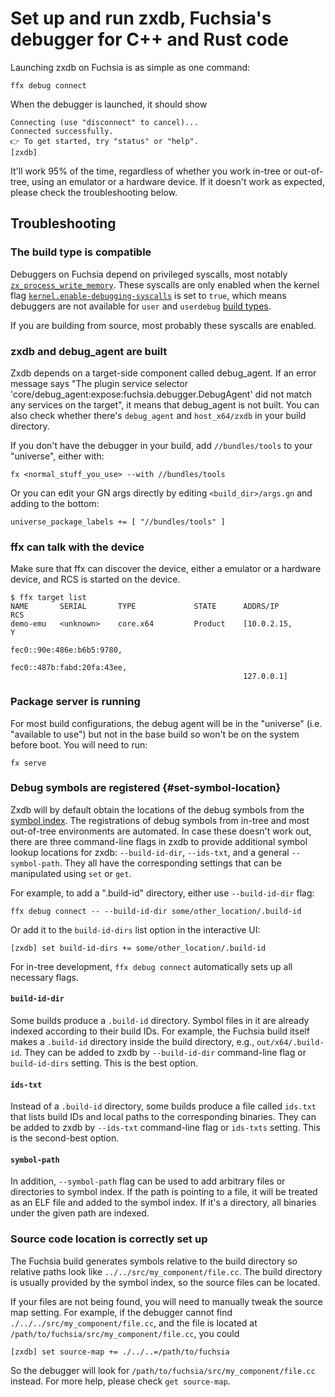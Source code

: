 # Set up and run zxdb, Fuchsia's debugger for C++ and Rust code

Launching zxdb on Fuchsia is as simple as one command:

```posix-terminal
ffx debug connect
```

When the debugger is launched, it should show

```none
Connecting (use "disconnect" to cancel)...
Connected successfully.
👉 To get started, try "status" or "help".
[zxdb]
```

It'll work 95% of the time, regardless of whether you work in-tree or out-of-tree, using an emulator
or a hardware device. If it doesn't work as expected, please check the troubleshooting below.

## Troubleshooting

### The build type is compatible

Debuggers on Fuchsia depend on privileged syscalls, most notably
[`zx_process_write_memory`](/reference/syscalls/process_write_memory.md).
These syscalls are only enabled when the kernel flag
[`kernel.enable-debugging-syscalls`](/docs/gen/boot-options.md#kernelenable-debugging-syscallsbool)
is set to `true`, which means debuggers are not available for `user` and `userdebug`
[build types](/docs/contribute/governance/rfcs/0115_build_types.md).

If you are building from source, most probably these syscalls are enabled.

### zxdb and debug_agent are built

Zxdb depends on a target-side component called debug\_agent.  If an error message says "The plugin
service selector 'core/debug\_agent:expose:fuchsia.debugger.DebugAgent' did not match any services
on the target", it means that debug\_agent is not built.  You can also check whether there's
`debug_agent` and `host_x64/zxdb` in your build directory.

If you don't have the debugger in your build, add `//bundles/tools` to your "universe", either with:

```posix-terminal
fx <normal_stuff_you_use> --with //bundles/tools
```

Or you can edit your GN args directly by editing `<build_dir>/args.gn` and adding to the bottom:

```none
universe_package_labels += [ "//bundles/tools" ]
```

### ffx can talk with the device

Make sure that ffx can discover the device, either a emulator or a hardware device, and
RCS is started on the device.

```
$ ffx target list
NAME       SERIAL       TYPE             STATE      ADDRS/IP                    RCS
demo-emu   <unknown>    core.x64         Product    [10.0.2.15,                 Y
                                                    fec0::90e:486e:b6b5:9780,
                                                    fec0::487b:fabd:20fa:43ee,
                                                    127.0.0.1]
```

### Package server is running

For most build configurations, the debug agent will be in the "universe" (i.e. "available to use")
but not in the base build so won't be on the system before boot. You will need to run:

```posix-terminal
fx serve
```

### Debug symbols are registered {#set-symbol-location}

Zxdb will by default obtain the locations of the debug symbols from the
[symbol index](/docs/development/sdk/ffx/register-debug-symbols.md).
The registrations of debug symbols from in-tree and most out-of-tree environments are automated.
In case these doesn't work out, there are three command-line flags in zxdb to provide additional
symbol lookup locations for zxdb: `--build-id-dir`, `--ids-txt`, and a general `--symbol-path`.
They all have the corresponding settings that can be manipulated using `set` or `get`.

For example, to add a ".build-id" directory, either use `--build-id-dir` flag:

```posix-terminal
ffx debug connect -- --build-id-dir some/other_location/.build-id
```

Or add it to the `build-id-dirs` list option in the interactive UI:

```none {:.devsite-disable-click-to-copy}
[zxdb] set build-id-dirs += some/other_location/.build-id
```

For in-tree development, `ffx debug connect` automatically sets up all necessary
flags.

#### `build-id-dir`

Some builds produce a `.build-id` directory. Symbol files in it are already indexed according to
their build IDs. For example, the Fuchsia build itself makes a `.build-id` directory inside the
build directory, e.g., `out/x64/.build-id`. They can be added to zxdb by `--build-id-dir`
command-line flag or `build-id-dirs` setting. This is the best option.

#### `ids-txt`

Instead of a `.build-id` directory, some builds produce a file called `ids.txt` that lists build IDs
and local paths to the corresponding binaries. They can be added to zxdb by `--ids-txt` command-line
flag or `ids-txts` setting. This is the second-best option.

#### `symbol-path`

In addition, `--symbol-path` flag can be used to add arbitrary files or directories to symbol index.
If the path is pointing to a file, it will be treated as an ELF file and added to the symbol index.
If it's a directory, all binaries under the given path are indexed.

### Source code location is correctly set up

The Fuchsia build generates symbols relative to the build directory so relative paths look like
`../../src/my_component/file.cc`. The build directory is usually provided by the symbol index,
so the source files can be located.

If your files are not being found, you will need to manually tweak the source map setting.
For example, if the debugger cannot find `./../../src/my_component/file.cc`, and the file is
located at `/path/to/fuchsia/src/my_component/file.cc`, you could

```none
[zxdb] set source-map += ./../..=/path/to/fuchsia
```

So the debugger will look for `/path/to/fuchsia/src/my_component/file.cc` instead. For more help,
please check `get source-map`.

